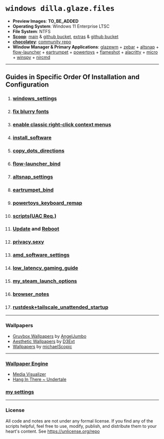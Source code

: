 # `windows dilla.glaze.files`
- **Preview Images**: **TO_BE_ADDED**
- **Operating System**: Windows 11 Enterprise LTSC
- **File System**: NTFS
- [**Scoop**](https://scoop.sh/): [main](https://scoop.sh/#/apps?q=%22https%3A%2F%2Fgithub.com%2FScoopInstaller%2FMain%22) & [github bucket](https://github.com/ScoopInstaller/Main),  [extras](https://scoop.sh/#/apps?q=%22https%3A%2F%2Fgithub.com%2FScoopInstaller%2FExtras%22) & [github bucket](https://github.com/ScoopInstaller/Extras)
- [**chocolatey**](https://chocolatey.org/): [community repo](https://community.chocolatey.org/packages)
- **Window Manager & Primary Applications**: [glazewm](https://github.com/glzr-io/glazewm) + [zebar](https://github.com/glzr-io/zebar) + [altsnap](https://github.com/RamonUnch/AltSnap) + [flow-launcher](https://github.com/Flow-Launcher/Flow.Launcher) + [eartrumpet](https://github.com/File-New-Project/EarTrumpet) + [powertoys](https://github.com/microsoft/PowerToys) + [flameshot](https://github.com/flameshot-org/flameshot) + [alacritty](https://github.com/alacritty/alacritty) + [micro](https://github.com/zyedidia/micro) + [winspy](https://github.com/strobejb/winspy) + [nircmd](https://www.nirsoft.net/utils/nircmd.html)
---
## Guides in Specific Order Of Installation and Configuration
1. ### [**windows_settings**](https://github.com/dillacorn/win-glaze-dots/blob/main/windows_settings.md)
2. ### [**fix blurry fonts**](https://www.youtube.com/watch?v=YRqoVG-ApSI)
3. ### [**enable classic right-click context menus**](https://winaero.com/how-to-enable-full-context-menus-in-windows-11/#Enable_the_classic_context_menus_manually_in_Windows_11)
4. ### [**install_software**](https://github.com/dillacorn/win-glaze-dots/blob/main/install_software.md)
5. ### [**copy_dots_directions**](https://github.com/dillacorn/win-glaze-dots/blob/main/copy_dots_directions.md)
6. ### [**flow-launcher_bind**](https://github.com/dillacorn/win-glaze-dots/blob/main/flow-launcher_bind.png)
7. ### [**altsnap_settings**](https://github.com/dillacorn/win-glaze-dots/blob/main/altsnap_settings.md)
8. ### [**eartrumpet_bind**](https://github.com/dillacorn/win-glaze-dots/blob/main/eartrumpet_bind.png)
9. ### [**powertoys_keyboard_remap**](https://github.com/dillacorn/win-glaze-dots/blob/main/powertoys.md)
10. ### [**scripts(UAC Req.)**](https://github.com/dillacorn/win-glaze-dots/tree/main/scripts(UAC%20Req.))
11. ### [**Update**](https://support.microsoft.com/en-us/windows/windows-update-faq-8a903416-6f45-0718-f5c7-375e92dddeb2) and [**Reboot**](https://support.microsoft.com/en-us/windows/restart-reboot-your-pc-110262aa-fc79-1c33-7b00-c140ae3a6dac)
12. ### [**privacy.sexy**](https://github.com/dillacorn/win-glaze-dots/blob/main/privacy.sexy.md)
13. ### [**amd_software_settings**](https://github.com/dillacorn/win-glaze-dots/blob/main/amd_software_settings.md)
14. ### [**low_latency_gaming_guide**](https://github.com/dillacorn/win-glaze-dots/blob/main/low_latency_gaming_guide.md)
15. ### [**my_steam_launch_options**](https://github.com/dillacorn/win-glaze-dots/blob/main/steam_launch_options.md)
16. ### [**browser_notes**](https://github.com/dillacorn/win-glaze-dots/tree/main/browser_notes)
17. ### [**rustdesk+tailscale_unattended_startup**](https://github.com/dillacorn/win-glaze-dots/blob/main/rustdesk+tailscale_unattended_startup.md)
---
### Wallpapers
- [Gruvbox Wallpapers](https://github.com/AngelJumbo/gruvbox-wallpapers) by [AngelJumbo](https://github.com/AngelJumbo)
- [Aesthetic Wallpapers](https://github.com/D3Ext/aesthetic-wallpapers) by [D3Ext](https://github.com/D3Ext)
- [Wallpapers](https://github.com/michaelScopic/Wallpapers) by [michaelScopic](https://github.com/michaelScopic)
---
### [Wallpaper Engine](https://store.steampowered.com/app/431960/Wallpaper_Engine)
- [Media Visualizer](https://steamcommunity.com/sharedfiles/filedetails/?id=2890984249)
- [Hang In There ~ Undertale](https://steamcommunity.com/sharedfiles/filedetails/?id=919213241)

### [my settings](https://github.com/dillacorn/win-glaze-dots/tree/main/ScreenShots_For_Guides/wallpaper_engine)
---
### License
All code and notes are not under any formal license. If you find any of the scripts helpful, feel free to use, modify, publish, and distribute them to your heart's content. See https://unlicense.org/repo
